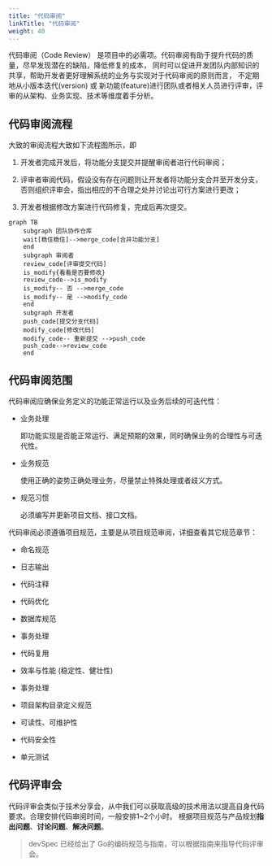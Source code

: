 ```yaml
---
title: "代码审阅"
linkTitle: "代码审阅"
weight: 40
---
```


代码审阅（Code Review） 是项目中的必需项。代码审阅有助于提升代码的质量，尽早发现潜在的缺陷，降低修复的成本，
同时可以促进开发团队内部知识的共享，帮助开发者更好理解系统的业务与实现对于代码审阅的原则而言，
不定期地从小版本迭代(version) 或 新功能(feature)进行团队或者相关人员进行评审，评审的从架构、业务实现、技术等维度着手分析。

## 代码审阅流程

大致的审阅流程大致如下流程图所示，即

1. 开发者完成开发后，将功能分支提交并提醒审阅者进行代码审阅；

2. 评审者审阅代码，假设没有存在问题则让开发者将功能分支合并至开发分支，否则组织评审会，指出相应的不合理之处并讨论出可行方案进行更改；

3. 开发者根据修改方案进行代码修复，完成后再次提交。

```mermaid
graph TB
    subgraph 团队协作仓库
    wait[稳住稳住]-->merge_code[合并功能分支]
    end
    subgraph 审阅者
    review_code[评审提交代码]
    is_modify{看看是否要修改}
    review_code-->is_modify
    is_modify-- 否 -->merge_code
    is_modify-- 是 -->modify_code
    end
    subgraph 开发者
    push_code[提交分支代码]
    modify_code[修改代码]
    modify_code-- 重新提交 -->push_code
    push_code-->review_code
    end
```

## 代码审阅范围

代码审阅应确保业务定义的功能正常运行以及业务后续的可迭代性：

- 业务处理

  即功能实现是否能正常运行、满足预期的效果，同时确保业务的合理性与可迭代性。

- 业务规范

  使用正确的姿势正确处理业务，尽量禁止特殊处理或者歧义方式。

- 规范习惯

  必须编写并更新项目文档、接口文档。

  

代码审阅必须遵循项目规范，主要是从项目规范审阅，详细查看其它规范章节：

- 命名规范

- 日志输出

- 代码注释

- 代码优化

- 数据库规范

- 事务处理

- 代码复用

- 效率与性能 (稳定性、健壮性)

- 事务处理

- 项目架构目录定义规范

- 可读性、可维护性

- 代码安全性

- 单元测试

## 代码评审会

代码评审会类似于技术分享会，从中我们可以获取高级的技术用法以提高自身代码要求。合理安排代码审阅时间，一般安排1~2个小时。
根据项目规范与产品规划**指出问题**、**讨论问题**、**解决问题**。

> devSpec 已经给出了 Go的编码规范与指南，可以根据指南来指导代码评审会。